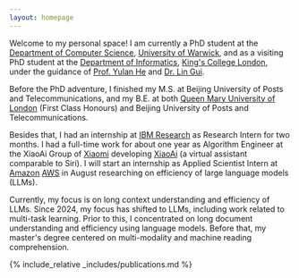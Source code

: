 ```yaml
---
layout: homepage
---
```


Welcome to my personal space! I am currently a PhD student at the [Department of Computer Science](https://warwick.ac.uk/fac/sci/dcs/), [University of Warwick](https://warwick.ac.uk/), and as a visiting PhD student at the [Department of Informatics](https://www.kcl.ac.uk/informatics), [King's College London](https://www.kcl.ac.uk/), under the guidance of [Prof. Yulan He](https://sites.google.com/view/yulanhe/home) and [Dr. Lin Gui](https://sites.google.com/view/lin-gui/).

Before the PhD adventure, I finished my M.S. at Beijing University of Posts and Telecommunications, and my B.E. at both [Queen Mary University of London](https://www.qmul.ac.uk/) (First Class Honours) and Beijing University of Posts and Telecommunications. 

Besides that, I had an internship at [IBM Research](https://research.ibm.com/) as Research Intern for two months. I had a full-time work for about one year as Algorithm Engineer at the XiaoAi Group of [Xiaomi](https://www.mi.com/global/) developing [XiaoAi](https://xiaoai.mi.com/) (a virtual assistant comparable to Siri). I will start an internship as Applied Scientist Intern at [Amazon](https://www.amazon.science/) [AWS](https://aws.amazon.com/) in August researching on efficiency of large language models (LLMs).

Currently, my focus is on long context understanding and efficiency of LLMs. Since 2024, my focus has shifted to LLMs, including work related to multi-task learning. Prior to this, I concentrated on long document understanding and efficiency using language models. Before that, my master's degree centered on multi-modality and machine reading comprehension.

{% include_relative _includes/publications.md %}
